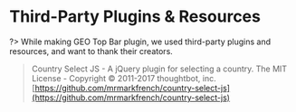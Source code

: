 # Third-Party Plugins & Resources

?> While making GEO Top Bar plugin, we used third-party plugins and resources, and want to thank their creators.

> Country Select JS - A jQuery plugin for selecting a country.
> The MIT License - Copyright © 2011-2017 thoughtbot, inc.
> [https://github.com/mrmarkfrench/country-select-js](https://github.com/mrmarkfrench/country-select-js)
